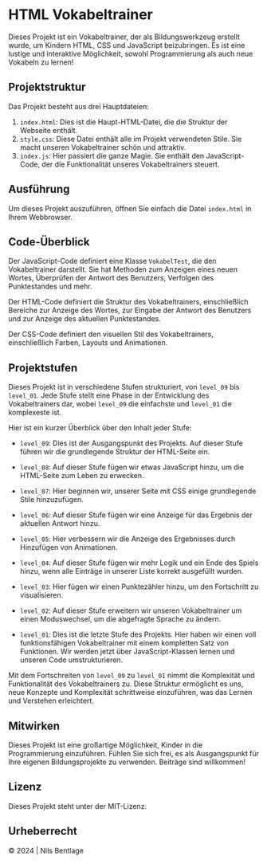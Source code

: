 # HTML Vokabeltrainer

Dieses Projekt ist ein Vokabeltrainer, der als Bildungswerkzeug erstellt wurde, um Kindern HTML, CSS und JavaScript beizubringen. Es ist eine lustige und interaktive Möglichkeit, sowohl Programmierung als auch neue Vokabeln zu lernen!

## Projektstruktur

Das Projekt besteht aus drei Hauptdateien:

1. `index.html`: Dies ist die Haupt-HTML-Datei, die die Struktur der Webseite enthält.
2. `style.css`: Diese Datei enthält alle im Projekt verwendeten Stile. Sie macht unseren Vokabeltrainer schön und attraktiv.
3. `index.js`: Hier passiert die ganze Magie. Sie enthält den JavaScript-Code, der die Funktionalität unseres Vokabeltrainers steuert.

## Ausführung

Um dieses Projekt auszuführen, öffnen Sie einfach die Datei `index.html` in Ihrem Webbrowser.

## Code-Überblick

Der JavaScript-Code definiert eine Klasse `VokabelTest`, die den Vokabeltrainer darstellt. Sie hat Methoden zum Anzeigen eines neuen Wortes, Überprüfen der Antwort des Benutzers, Verfolgen des Punktestandes und mehr.

Der HTML-Code definiert die Struktur des Vokabeltrainers, einschließlich Bereiche zur Anzeige des Wortes, zur Eingabe der Antwort des Benutzers und zur Anzeige des aktuellen Punktestandes.

Der CSS-Code definiert den visuellen Stil des Vokabeltrainers, einschließlich Farben, Layouts und Animationen.

## Projektstufen

Dieses Projekt ist in verschiedene Stufen strukturiert, von `level_09` bis `level_01`. Jede Stufe stellt eine Phase in der Entwicklung des Vokabeltrainers dar, wobei `level_09` die einfachste und `level_01` die komplexeste ist.

Hier ist ein kurzer Überblick über den Inhalt jeder Stufe:

- `level_09`: Dies ist der Ausgangspunkt des Projekts. Auf dieser Stufe führen wir die grundlegende Struktur der HTML-Seite ein.

- `level_08`: Auf dieser Stufe fügen wir etwas JavaScript hinzu, um die HTML-Seite zum Leben zu erwecken.

- `level_07`: Hier beginnen wir, unserer Seite mit CSS einige grundlegende Stile hinzuzufügen.

- `level_06`: Auf dieser Stufe fügen wir eine Anzeige für das Ergebnis der aktuellen Antwort hinzu.

- `level_05`: Hier verbessern wir die Anzeige des Ergebnisses durch Hinzufügen von Animationen.

- `level_04`: Auf dieser Stufe fügen wir mehr Logik und ein Ende des Spiels hinzu, wenn alle Einträge in unserer Liste korrekt ausgefüllt wurden.

- `level_03`: Hier fügen wir einen Punktezähler hinzu, um den Fortschritt zu visualisieren.

- `level_02`: Auf dieser Stufe erweitern wir unseren Vokabeltrainer um einen Moduswechsel, um die abgefragte Sprache zu ändern.

- `level_01`: Dies ist die letzte Stufe des Projekts. Hier haben wir einen voll funktionsfähigen Vokabeltrainer mit einem kompletten Satz von Funktionen. Wir werden jetzt über JavaScript-Klassen lernen und unseren Code umstrukturieren.

Mit dem Fortschreiten von `level_09` zu `level_01` nimmt die Komplexität und Funktionalität des Vokabeltrainers zu. Diese Struktur ermöglicht es uns, neue Konzepte und Komplexität schrittweise einzuführen, was das Lernen und Verstehen erleichtert.

## Mitwirken

Dieses Projekt ist eine großartige Möglichkeit, Kinder in die Programmierung einzuführen. Fühlen Sie sich frei, es als Ausgangspunkt für Ihre eigenen Bildungsprojekte zu verwenden. Beiträge sind willkommen!

## Lizenz

Dieses Projekt steht unter der MIT-Lizenz.

## Urheberrecht

© 2024 | Nils Bentlage